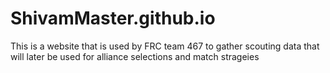 # ShivamMaster.github.io

This is a website that is used by FRC team 467 to gather scouting data that will later be used for alliance selections and match strageies

